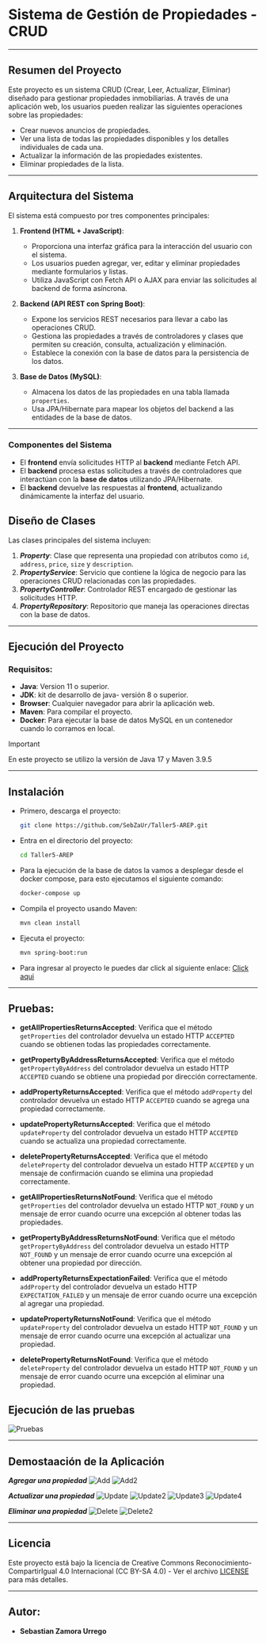 # Sistema de Gestión de Propiedades - CRUD

---

## Resumen del Proyecto

Este proyecto es un sistema CRUD (Crear, Leer, Actualizar, Eliminar) diseñado para gestionar propiedades inmobiliarias. A través de una aplicación web, los usuarios pueden realizar las siguientes operaciones sobre las propiedades:

- Crear nuevos anuncios de propiedades.
- Ver una lista de todas las propiedades disponibles y los detalles individuales de cada una.
- Actualizar la información de las propiedades existentes.
- Eliminar propiedades de la lista.
---

## Arquitectura del Sistema

El sistema está compuesto por tres componentes principales:

1. **Frontend (HTML + JavaScript)**:
    - Proporciona una interfaz gráfica para la interacción del usuario con el sistema.
    - Los usuarios pueden agregar, ver, editar y eliminar propiedades mediante formularios y listas.
    - Utiliza JavaScript con Fetch API o AJAX para enviar las solicitudes al backend de forma asíncrona.

2. **Backend (API REST con Spring Boot)**:
    - Expone los servicios REST necesarios para llevar a cabo las operaciones CRUD.
    - Gestiona las propiedades a través de controladores y clases que permiten su creación, consulta, actualización y eliminación.
    - Establece la conexión con la base de datos para la persistencia de los datos.

3. **Base de Datos (MySQL)**:
    - Almacena los datos de las propiedades en una tabla llamada `properties`.
    - Usa JPA/Hibernate para mapear los objetos del backend a las entidades de la base de datos.

---

### Componentes del Sistema

- El **frontend** envía solicitudes HTTP al **backend** mediante Fetch API.
- El **backend** procesa estas solicitudes a través de controladores que interactúan con la **base de datos** utilizando JPA/Hibernate.
- El **backend** devuelve las respuestas al **frontend**, actualizando dinámicamente la interfaz del usuario.

## Diseño de Clases

Las clases principales del sistema incluyen:

1. ***Property***: Clase que representa una propiedad con atributos como `id`, `address`, `price`, `size` y `description`.
2. ***PropertyService***: Servicio que contiene la lógica de negocio para las operaciones CRUD relacionadas con las propiedades.
3. ***PropertyController***: Controlador REST encargado de gestionar las solicitudes HTTP.
4. ***PropertyRepository***: Repositorio que maneja las operaciones directas con la base de datos.

---

## Ejecución del Proyecto
### Requisitos:
* __Java__: Version 11 o superior.
* __JDK__: kit de desarrollo de java- versión 8 o superior.
* __Browser__: Cualquier navegador para abrir la aplicación web.
* __Maven__: Para compilar el proyecto.
* __Docker__: Para ejecutar la base de datos MySQL en un contenedor cuando lo corramos en local.

> [!IMPORTANT]
> En este proyecto se utilizo la versión de Java 17 y Maven 3.9.5
---

## Instalación

* Primero, descarga el proyecto:

    ```bash
    git clone https://github.com/SebZaUr/Taller5-AREP.git
    ```

* Entra en el directorio del proyecto:

    ```bash
    cd Taller5-AREP
    ```
  
* Para la ejecución de la base de datos la vamos a desplegar desde el docker compose, para esto ejecutamos el siguiente comando:

    ```bash
    docker-compose up
    ```

* Compila el proyecto usando Maven:

    ```bash
    mvn clean install
    ```
  
* Ejecuta el proyecto:

    ```bash
    mvn spring-boot:run
    ```
  
* Para ingresar al proyecto le puedes dar click al siguiente enlace: [Click aqui](http://localhost:8080/)

---

## Pruebas:

- **getAllPropertiesReturnsAccepted**: Verifica que el método `getProperties` del controlador devuelva un estado HTTP `ACCEPTED` cuando se obtienen todas las propiedades correctamente.

- **getPropertyByAddressReturnsAccepted**: Verifica que el método `getPropertyByAddress` del controlador devuelva un estado HTTP `ACCEPTED` cuando se obtiene una propiedad por dirección correctamente.

- **addPropertyReturnsAccepted**: Verifica que el método `addProperty` del controlador devuelva un estado HTTP `ACCEPTED` cuando se agrega una propiedad correctamente.

- **updatePropertyReturnsAccepted**: Verifica que el método `updateProperty` del controlador devuelva un estado HTTP `ACCEPTED` cuando se actualiza una propiedad correctamente.

- **deletePropertyReturnsAccepted**: Verifica que el método `deleteProperty` del controlador devuelva un estado HTTP `ACCEPTED` y un mensaje de confirmación cuando se elimina una propiedad correctamente.

- **getAllPropertiesReturnsNotFound**: Verifica que el método `getProperties` del controlador devuelva un estado HTTP `NOT_FOUND` y un mensaje de error cuando ocurre una excepción al obtener todas las propiedades.

- **getPropertyByAddressReturnsNotFound**: Verifica que el método `getPropertyByAddress` del controlador devuelva un estado HTTP `NOT_FOUND` y un mensaje de error cuando ocurre una excepción al obtener una propiedad por dirección.

- **addPropertyReturnsExpectationFailed**: Verifica que el método `addProperty` del controlador devuelva un estado HTTP `EXPECTATION_FAILED` y un mensaje de error cuando ocurre una excepción al agregar una propiedad.

- **updatePropertyReturnsNotFound**: Verifica que el método `updateProperty` del controlador devuelva un estado HTTP `NOT_FOUND` y un mensaje de error cuando ocurre una excepción al actualizar una propiedad.

- **deletePropertyReturnsNotFound**: Verifica que el método `deleteProperty` del controlador devuelva un estado HTTP `NOT_FOUND` y un mensaje de error cuando ocurre una excepción al eliminar una propiedad.

## Ejecución de las pruebas
![Pruebas](./src/main/resources/img/test.png)

---

## Demostaación de la Aplicación

___Agregar una propiedad___
![Add](./src/main/resources/img/add.png)
![Add2](./src/main/resources/img/add2.png)

___Actualizar una propiedad___
![Update](./src/main/resources/img/update.png)
![Update2](./src/main/resources/img/update2.png)
![Update3](./src/main/resources/img/update3.png)
![Update4](./src/main/resources/img/update4.png)

___Eliminar una propiedad___
![Delete](./src/main/resources/img/delete.png)
![Delete2](./src/main/resources/img/delete2.png)

---

## Licencia
Este proyecto está bajo la licencia de Creative Commons Reconocimiento-CompartirIgual 4.0 Internacional (CC BY-SA 4.0) - Ver el archivo [LICENSE](LICENSE.md) para más detalles.

---
## Autor:
* __Sebastian Zamora Urrego__
